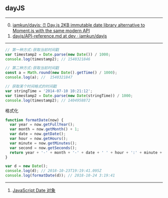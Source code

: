 ## dayJS

---

0. [iamkun/dayjs: ⏰ Day.js 2KB immutable date library alternative to Moment.js with the same modern API](https://github.com/iamkun/dayjs)
1. [dayjs/API-reference.md at dev · iamkun/dayjs](https://github.com/iamkun/dayjs/blob/dev/docs/zh-cn/API-reference.md)

---

```javascript
// 第一种方式:获取当前时间戳
var timestamp2 = Date.parse(new Date()) / 1000;
console.log(timestamp2); // 1540321846

// 第二种方式:获取当前时间戳
const a = Math.round(new Date().getTime() / 1000);
console.log(a); //  1540321847

// 获取某个时间格式的时间戳
var stringTime = '2014-07-10 10:21:12';
var timestamp2 = Date.parse(new Date(stringTime)) / 1000;
console.log(timestamp2); // 1404958872
```

格式化

```javascript
function formatDate(now) {
  var year = now.getFullYear();
  var month = now.getMonth() + 1;
  var date = now.getDate();
  var hour = now.getHours();
  var minute = now.getMinutes();
  var second = now.getSeconds();
  return year + '-' + month + '-' + date + ' ' + hour + ':' + minute + ':' + second;
}

var d = new Date();
console.log(d); // 2018-10-23T19:19:41.095Z
console.log(formatDate(d)); // 2018-10-24 3:19:41
```

---

1. [JavaScript Date 对象](http://www.w3school.com.cn/jsref/jsref_obj_date.asp)
